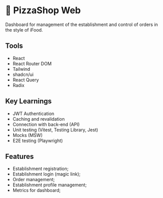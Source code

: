 # 🍕 PizzaShop Web

Dashboard for management of the establishment and control of orders in the style of iFood.

## Tools

- React
- React Router DOM
- Tailwind
- shadcn/ui
- React Query
- Radix

## Key Learnings

- JWT Authentication
- Caching and revalidation
- Connection with back-end (API)
- Unit testing (Vitest, Testing Library, Jest)
- Mocks (MSW)
- E2E testing (Playwright)

## Features

- Establishment registration;
- Establishment login (magic link);
- Order management;
- Establishment profile management;
- Metrics for dashboard;
